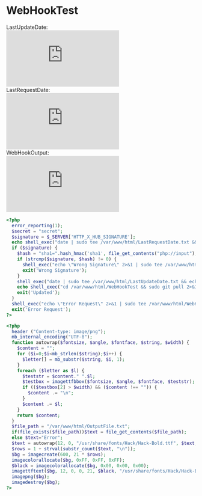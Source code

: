 # WebHookTest

LastUpdateDate:   
[![LastUpdateDate](https://cvm.xtxtmtxtx.xyz/LastUpdateDate.php)](https://cvm.xtxtmtxtx.xyz/LastUpdateDate.php)  
LastRequestDate:   
[![LastRequestDate](https://cvm.xtxtmtxtx.xyz/LastRequestDate.php)](https://cvm.xtxtmtxtx.xyz/LastRequestDate.php)  
WebHookOutput:   
[![WebHookOutput](https://cvm.xtxtmtxtx.xyz/WebHookOutput.php)](https://cvm.xtxtmtxtx.xyz/WebHookOutput.php)  
``` php
<?php
  error_reporting(1);
  $secret = "secret";
  $signature = $_SERVER['HTTP_X_HUB_SIGNATURE'];
  echo shell_exec("date | sudo tee /var/www/html/LastRequestDate.txt && echo \"(UTC/GMT+08:00)\" | sudo tee -a /var/www/html/LastRequestDate.txt");
  if ($signature) {
    $hash = "sha1=".hash_hmac('sha1', file_get_contents("php://input"), $secret);
    if (strcmp($signature, $hash) != 0) {
      shell_exec("echo \"Wrong Signature\" 2>&1 | sudo tee /var/www/html/WebHookOutput.txt");
      exit('Wrong Signature');
    }
    shell_exec("date | sudo tee /var/www/html/LastUpdateDate.txt && echo \"(UTC/GMT+08:00)\" | sudo tee -a /var/www/html/LastUpdateDate.txt");
    echo shell_exec("cd /var/www/html/WebHookTest && sudo git pull 2>&1 | sudo tee /var/www/html/WebHookOutput.txt");
    exit('Updated');
  }
  shell_exec("echo \"Error Request\" 2>&1 | sudo tee /var/www/html/WebHookOutput.txt");
  exit('Error Request');
?>

```
``` php
<?php
  header ("Content-type: image/png");
  mb_internal_encoding("UTF-8");
  function autowrap($fontsize, $angle, $fontface, $string, $width) {
    $content = "";
    for ($i=0;$i<mb_strlen($string);$i++) {
      $letter[] = mb_substr($string, $i, 1);
    }
    foreach ($letter as $l) {
      $teststr = $content." ".$l;
      $testbox = imagettfbbox($fontsize, $angle, $fontface, $teststr);
      if (($testbox[2] > $width) && ($content !== "")) {
        $content .= "\n";
      }
      $content .= $l;
    }
    return $content;
  }
  $file_path = "/var/www/html/OutputFile.txt";
  if(file_exists($file_path))$text = file_get_contents($file_path);
  else $text="Error";
  $text = autowrap(12, 0, "/usr/share/fonts/Hack/Hack-Bold.ttf", $text, 600);
  $rows = 1 + strval(substr_count($text, "\n"));
  $bg = imagecreate(600, 21 * $rows);
  imagecolorallocate($bg, 0xFF, 0xFF, 0xFF);
  $black = imagecolorallocate($bg, 0x00, 0x00, 0x00);
  imagettftext($bg, 12, 0, 0, 21, $black, "/usr/share/fonts/Hack/Hack-Bold.ttf", $text);
  imagepng($bg);
  imagedestroy($bg);
?>
```

